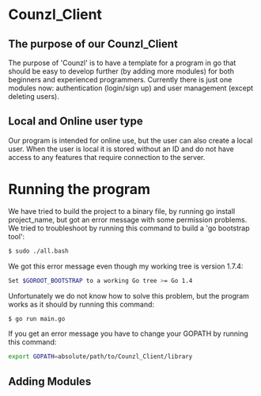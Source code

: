# Counzl_Client

## **The purpose of our Counzl_Client**
The purpose of 'Counzl' is to have a template for a program in go that should be easy to develop further (by adding more modules) for both beginners and experienced programmers. Currently there is just one modules now: authentication (login/sign up) and user management (except deleting users).   

## Local and Online user type 
Our program is intended for online use, but the user can also create a local user. When the user is local it is stored without an ID and do not have access to any features that require connection to the server. 

# Running the program

We have tried to build the project to a binary file, by running go install project_name, but got an error message with some permission problems. We tried to troubleshoot by running this command to build a 'go bootstrap tool': 
``` bash 
$ sudo ./all.bash 
```
We got this error message even though my working tree is version 1.7.4:
``` bash
Set $GOROOT_BOOTSTRAP to a working Go tree >= Go 1.4
```
Unfortunately we do not know how to solve this problem, but the program works as it should by running this command:
``` bash
$ go run main.go
```

If you get an error message you have to change your GOPATH by running this command:
``` bash
export GOPATH=absolute/path/to/Counzl_Client/library
```

## Adding Modules


